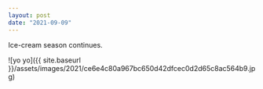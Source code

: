 ```yaml
---
layout: post
date: "2021-09-09"
---
```


Ice-cream season continues.

![yo yo]({{ site.baseurl }}/assets/images/2021/ce6e4c80a967bc650d42dfcec0d2d65c8ac564b9.jpg)
